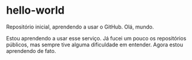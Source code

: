 # hello-world
Repositório inicial, aprendendo a usar o GitHub.
Olá, mundo.

Estou aprendendo a usar esse serviço. Já fucei um pouco os repositórios públicos, mas sempre tive alguma dificuldade em entender. Agora estou aprendendo de fato. 
